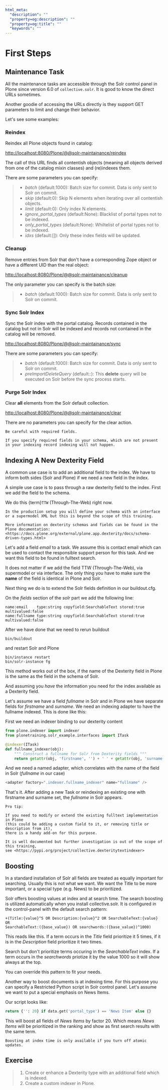 ```yaml
---
html_meta:
  "description": ""
  "property=og:description": ""
  "property=og:title": ""
  "keywords": ""
---
```


# First Steps

## Maintenance Task

All the maintenance tasks are accessible through the Solr control panel in Plone since version 6.0 of `collective.solr`.
It is good to know the direct URLs sometimes.

Another goodie of accessing the URLs directly is they support GET parameters to limit and change their behavior.

Let's see some examples:

### Reindex

Reindex all Plone objects found in catalog:

<http://localhost:8080/Plone/@@solr-maintainance/reindex>

The call of this URL finds all contentish objects
(meaning all objects derived from one of the catalog mixin classes)
and (re)indexes them.

There are some parameters you can specify:

> - *batch* (default:1000): Batch size for commit. Data is only sent to Solr on commit.
> - *skip* (default:0): Skip N elements when iterating over all contentish objects.
> - *limit* (default:0): Only index N elements.
> - *ignore_portal_types* (default:None): Blacklist of portal types not to be indexed.
> - *only_portal_types* (default:None): Whiltelist of portal types not to be indexed.
> - *idxs* (default:\[\]): Only these index fields will be updated.

### Cleanup

Remove entries from Solr that don't have a corresponding Zope object or have a different UID than the real object:

<http://localhost:8080/Plone/@@solr-maintainance/cleanup>

The only parameter you can specify is the batch size:

> - *batch* (default:1000): Batch size for commit. Data is only sent to Solr on commit.

### Sync Solr Index

Sync the Solr index with the portal catalog.
Records contained in the catalog but not in Solr will be indexed and records not contained in the catalog will be removed.

<http://localhost:8080/Plone/@@solr-maintainance/sync>

There are some parameters you can specify:

> - *batch* (default:1000): Batch size for commit. Data is only sent to Solr on commit.
> - *preImportDeleteQuery* (default:*:*): This **delete** query will be executed on Solr before the sync process starts.

### Purge Solr Index

Clear **all** elements from the Solr default collection.

<http://localhost:8080/Plone/@@solr-maintainance/clear>

There are no parameters you can specify for the clear action.

```{note}
Be careful with required fields.

If you specify required fields in your schema, which are not present in your indexing record indexing will not happen.
```

## Indexing A New Dexterity Field

A common use case is to add an additional field to the index.
We have to inform both sides (Solr and Plone) if we need a new field in the index.

A simple use case is to pass through a raw dexterity field to the index.
First we add the field to the schema.

We do this {term}`TTW` (Through-The-Web) right now.

```{note}
In the production setup you will define your schema with an interface or a supermodel XML but this is beyond the scope of this training.

More information on dexterity schemas and fields can be found in the Plone documentation:
<https://docs.plone.org/external/plone.app.dexterity/docs/schema-driven-types.html>
```

Let's add a field *email* to a task.
We assume this is contact email which can be used to contact the responsible support person for this task.
And we want this field to be found in fulltext search.

It does not matter if we add the field TTW (Through-The-Web), via supermodel or via interface.
The only thing you have to make sure the **name** of the field is identical in Plone and Solr.

Next thing we do is to extend the Solr fields definition in our buildout.cfg.

On the *fields* section of the *solr* part we add the following line:

```
name:email    type:string copyfield:SearchableText stored:true multivalued:false
name:fullname type:string copyfield:SearchableText stored:true multivalued:false
```

After we have done that we need to rerun buildout

```shell
bin/buildout
```

and restart Solr and Plone

```shell
bin/instance restart
bin/solr-instance fg
```

This method works out of the box,
if the name of the Dexterity field in Plone is the same as the field in the schema of Solr.

And assuming you *have* the information you need for the index available as a Dexterity field.

Let's assume we have a field *fullname* in Solr and in Plone we have separate fields for *firstname* and *surname*.
We need an indexing adapter to have the fullname indexed.
This is done like this:

First we need an indexer binding to our dexterity content

```python
from plone.indexer import indexer
from plonetraining.solr_example.interfaces import ITask

@indexer(ITask)
def fullname_indexer(obj):
    """ Construct a fullname for Solr from Dexterity fields """
    return getattr(obj, 'firstname', '') + ' ' + getattr(obj, 'surname', '')
```

And we need a named adapter, which correlates with the name of the field in Solr (*fullname* in our case)

```python
<adapter factory=".indexer.fullname_indexer" name="fullname" />
```

That's it.
After adding a new Task or reindexing an existing one with firstname and surname set,
the *fullname* in Solr appears.

```{note}
Pro tip:

If you need to modify or extend the existing fulltext implementation in Plone
(this could be adding a custom field to it, or removing title or description from it),
there is a handy add-on for this purpose.

It is well documented but further investigation is out of the scope of this training,
see <https://pypi.org/project/collective.dexteritytextindexer>
```

## Boosting

In a standard installation of Solr all fields are treated as equally important for searching.
Usually this is not what we want.
We want the Title to be more important, or a special type (e.g. News) to be prioritized.

Solr offers boosting values at index and at search time.
The search boosting is utilized automatically when you install collective.solr.
It is configured in the control-panel with the default search pattern:

```
+(Title:{value}^5 OR Description:{value}^2 OR SearchableText:{value} OR
SearchableText:({base_value}) OR searchwords:({base_value})^1000)
```

This reads like this.
If a term occurs in the *Title* field prioritize it 5 times,
if it is in the *Description* field prioritize it two times.

Search but don't prioritize terms occuring in the *SearchableText* index.
If a term occurs in the *searchwords* priotize it by the value 1000 so it will show always at the top.

You can override this pattern to fit your needs.

Another way to boost documents is at indexing time.
For this purpose you can specify a Restricted Python script in Solr control panel.
Let's assume we want to put a special emphasis on News Items.

Our script looks like:

```python
return {'': 20} if data.get('portal_type') == 'News Item' else {}
```

This will boost all fields of *News Items* by factor 20.
Which means *News Items* will be prioritized in the ranking and show as first search results with the same term.

```{note}
Boosting at index time is only available if you turn off atomic updates.
```

## Exercise

> 1. Create or enhance a Dexterity type with an additional field which is indexed.
> 2. Create a custom indexer in Plone.

